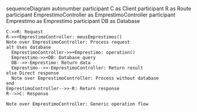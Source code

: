 sequenceDiagram
    autonumber
    participant C as Client
    participant R as Route
    participant EmprestimoController as EmprestimoController
    participant Emprestimo as Emprestimo
    participant DB as Database
    
    C->>R: Request
    R->>+EmprestimoController: meusEmprestimos()
    Note over EmprestimoController: Process request
    alt Uses database
      EmprestimoController->>+Emprestimo: operation()
      Emprestimo->>+DB: Database query
      DB-->>-Emprestimo: Return data
      Emprestimo-->>-EmprestimoController: Return result
    else Direct response
      Note over EmprestimoController: Process without database
    end
    EmprestimoController-->>-R: Return response
    R-->>C: Response
    
    Note over EmprestimoController: Generic operation flow
  
